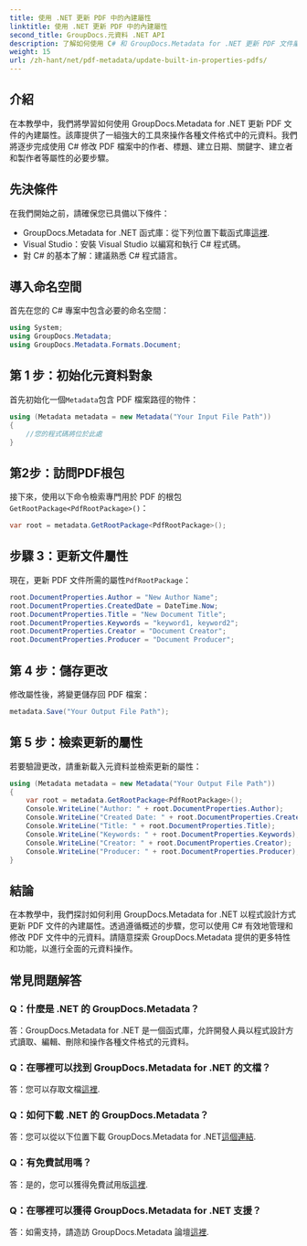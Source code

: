 ```yaml
---
title: 使用 .NET 更新 PDF 中的內建屬性
linktitle: 使用 .NET 更新 PDF 中的內建屬性
second_title: GroupDocs.元資料 .NET API
description: 了解如何使用 C# 和 GroupDocs.Metadata for .NET 更新 PDF 文件屬性。以程式方式修改作者、標題、關鍵字等。
weight: 15
url: /zh-hant/net/pdf-metadata/update-built-in-properties-pdfs/
---
```

## 介紹
在本教學中，我們將學習如何使用 GroupDocs.Metadata for .NET 更新 PDF 文件的內建屬性。該庫提供了一組強大的工具來操作各種文件格式中的元資料。我們將逐步完成使用 C# 修改 PDF 檔案中的作者、標題、建立日期、關鍵字、建立者和製作者等屬性的必要步驟。
## 先決條件
在我們開始之前，請確保您已具備以下條件：
-  GroupDocs.Metadata for .NET 函式庫：從下列位置下載函式庫[這裡](https://releases.groupdocs.com/metadata/net/).
- Visual Studio：安裝 Visual Studio 以編寫和執行 C# 程式碼。
- 對 C# 的基本了解：建議熟悉 C# 程式語言。

## 導入命名空間
首先在您的 C# 專案中包含必要的命名空間：
```csharp
using System;
using GroupDocs.Metadata;
using GroupDocs.Metadata.Formats.Document;
```
## 第 1 步：初始化元資料對象
首先初始化一個`Metadata`包含 PDF 檔案路徑的物件：
```csharp
using (Metadata metadata = new Metadata("Your Input File Path"))
{
    //您的程式碼將位於此處
}
```
## 第2步：訪問PDF根包
接下來，使用以下命令檢索專門用於 PDF 的根包`GetRootPackage<PdfRootPackage>()`：
```csharp
var root = metadata.GetRootPackage<PdfRootPackage>();
```
## 步驟 3：更新文件屬性
現在，更新 PDF 文件所需的屬性`PdfRootPackage`：
```csharp
root.DocumentProperties.Author = "New Author Name";
root.DocumentProperties.CreatedDate = DateTime.Now;
root.DocumentProperties.Title = "New Document Title";
root.DocumentProperties.Keywords = "keyword1, keyword2";
root.DocumentProperties.Creator = "Document Creator";
root.DocumentProperties.Producer = "Document Producer";
```
## 第 4 步：儲存更改
修改屬性後，將變更儲存回 PDF 檔案：
```csharp
metadata.Save("Your Output File Path");
```
## 第 5 步：檢索更新的屬性
若要驗證更改，請重新載入元資料並檢索更新的屬性：
```csharp
using (Metadata metadata = new Metadata("Your Output File Path"))
{
    var root = metadata.GetRootPackage<PdfRootPackage>();
    Console.WriteLine("Author: " + root.DocumentProperties.Author);
    Console.WriteLine("Created Date: " + root.DocumentProperties.CreatedDate);
    Console.WriteLine("Title: " + root.DocumentProperties.Title);
    Console.WriteLine("Keywords: " + root.DocumentProperties.Keywords);
    Console.WriteLine("Creator: " + root.DocumentProperties.Creator);
    Console.WriteLine("Producer: " + root.DocumentProperties.Producer);
}
```

## 結論
在本教學中，我們探討如何利用 GroupDocs.Metadata for .NET 以程式設計方式更新 PDF 文件的內建屬性。透過遵循概述的步驟，您可以使用 C# 有效地管理和修改 PDF 文件中的元資料。請隨意探索 GroupDocs.Metadata 提供的更多特性和功能，以進行全面的元資料操作。

## 常見問題解答
### Q：什麼是 .NET 的 GroupDocs.Metadata？
答：GroupDocs.Metadata for .NET 是一個函式庫，允許開發人員以程式設計方式讀取、編輯、刪除和操作各種文件格式的元資料。
### Q：在哪裡可以找到 GroupDocs.Metadata for .NET 的文檔？
答：您可以存取文檔[這裡](https://tutorials.groupdocs.com/metadata/net/).
### Q：如何下載 .NET 的 GroupDocs.Metadata？
答：您可以從以下位置下載 GroupDocs.Metadata for .NET[這個連結](https://releases.groupdocs.com/metadata/net/).
### Q：有免費試用嗎？
答：是的，您可以獲得免費試用版[這裡](https://releases.groupdocs.com/).
### Q：在哪裡可以獲得 GroupDocs.Metadata for .NET 支援？
答：如需支持，請造訪 GroupDocs.Metadata 論壇[這裡](https://forum.groupdocs.com/c/metadata/14).